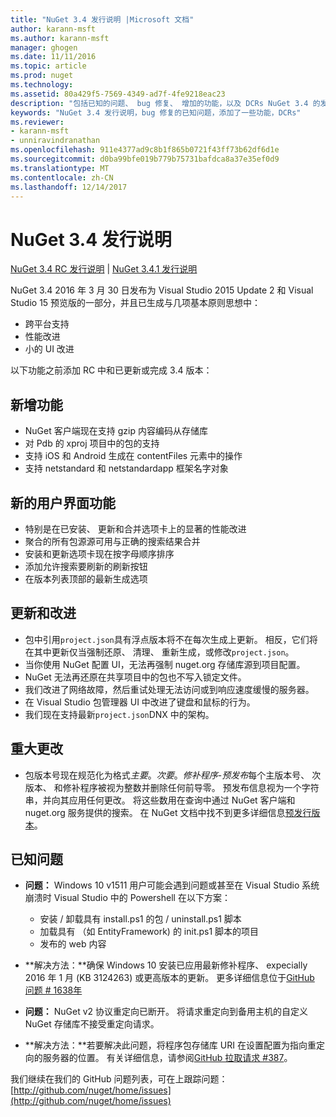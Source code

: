 ```yaml
---
title: "NuGet 3.4 发行说明 |Microsoft 文档"
author: karann-msft
ms.author: karann-msft
manager: ghogen
ms.date: 11/11/2016
ms.topic: article
ms.prod: nuget
ms.technology: 
ms.assetid: 80a429f5-7569-4349-ad7f-4fe9218eac23
description: "包括已知的问题、 bug 修复、 增加的功能，以及 DCRs NuGet 3.4 的发行说明。"
keywords: "NuGet 3.4 发行说明，bug 修复的已知问题，添加了一些功能，DCRs"
ms.reviewer:
- karann-msft
- unniravindranathan
ms.openlocfilehash: 911e4377ad9c8b1f865b0721f43ff73b62df6d1e
ms.sourcegitcommit: d0ba99bfe019b779b75731bafdca8a37e35ef0d9
ms.translationtype: MT
ms.contentlocale: zh-CN
ms.lasthandoff: 12/14/2017
---
```

# <a name="nuget-34-release-notes"></a>NuGet 3.4 发行说明

[NuGet 3.4 RC 发行说明](../release-notes/nuget-3.4-RC.md) | [NuGet 3.4.1 发行说明](../release-notes/nuget-3.4.1.md)

NuGet 3.4 2016 年 3 月 30 日发布为 Visual Studio 2015 Update 2 和 Visual Studio 15 预览版的一部分，并且已生成与几项基本原则思想中：

*  跨平台支持
*  性能改进
*  小的 UI 改进

以下功能之前添加 RC 中和已更新或完成 3.4 版本：

## <a name="new-features"></a>新增功能

* NuGet 客户端现在支持 gzip 内容编码从存储库
* 对 Pdb 的 xproj 项目中的包的支持
* 支持 iOS 和 Android 生成在 contentFiles 元素中的操作
* 支持 netstandard 和 netstandardapp 框架名字对象

## <a name="new-user-interface-features"></a>新的用户界面功能

* 特别是在已安装、 更新和合并选项卡上的显著的性能改进
* 聚合的所有包源源可用与正确的搜索结果合并
* 安装和更新选项卡现在按字母顺序排序
* 添加允许搜索要刷新的刷新按钮
* 在版本列表顶部的最新生成选项

## <a name="updates-and-improvements"></a>更新和改进

* 包中引用`project.json`具有浮点版本将不在每次生成上更新。 相反，它们将在其中更新仅当强制还原、 清理、 重新生成，或修改`project.json`。
* 当你使用 NuGet 配置 UI，无法再强制 nuget.org 存储库源到项目配置。
* NuGet 无法再还原在共享项目中的包也不写入锁定文件。
* 我们改进了网络故障，然后重试处理无法访问或到响应速度缓慢的服务器。
* 在 Visual Studio 包管理器 UI 中改进了键盘和鼠标的行为。
* 我们现在支持最新`project.json`DNX 中的架构。

## <a name="breaking-changes"></a>重大更改

* 包版本号现在规范化为格式*主要*。*次要*。*修补程序*-*预发布*每个主版本号、 次版本、 和修补程序被视为整数并删除任何前导零。  预发布信息视为一个字符串，并向其应用任何更改。 将这些数用在查询中通过 NuGet 客户端和 nuget.org 服务提供的搜索。  在 NuGet 文档中找不到更多详细信息[预发行版本](../create-packages/prerelease-packages.md)。

## <a name="known-issues"></a>已知问题

* **问题：** Windows 10 v1511 用户可能会遇到问题或甚至在 Visual Studio 系统崩溃时 Visual Studio 中的 Powershell 在以下方案：
    * 安装 / 卸载具有 install.ps1 的包 / uninstall.ps1 脚本
    * 加载具有 （如 EntityFramework) 的 init.ps1 脚本的项目
    * 发布的 web 内容

* **解决方法：**确保 Windows 10 安装已应用最新修补程序、 expecially 2016 年 1 月 (KB 3124263) 或更高版本的更新。  更多详细信息位于[GitHub 问题 # 1638年](http://github.com/nuget/home/issues/1638)

* **问题：** NuGet v2 协议重定向已断开。
将请求重定向到备用主机的自定义 NuGet 存储库不接受重定向请求。
* **解决方法：**若要解决此问题，将程序包存储库 URI 在设置配置为指向重定向的服务器的位置。
有关详细信息，请参阅[GitHub 拉取请求 #387](https://github.com/NuGet/NuGet.Client/pull/387)。

我们继续在我们的 GitHub 问题列表，可在上跟踪问题： [http://github.com/nuget/home/issues](http://github.com/nuget/home/issues)